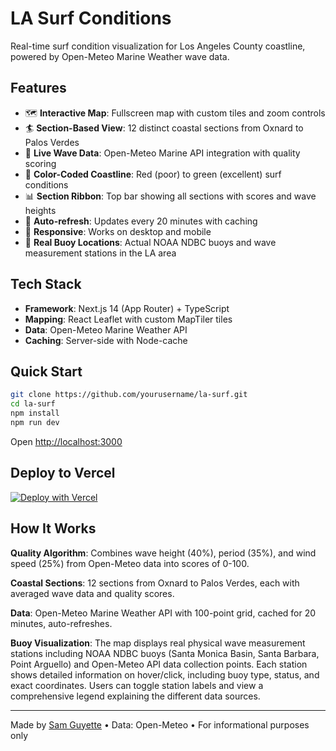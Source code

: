 # LA Surf Conditions

Real-time surf condition visualization for Los Angeles County coastline, powered by Open-Meteo Marine Weather wave data.

## Features

- 🗺️ **Interactive Map**: Fullscreen map with custom tiles and zoom controls
- 🏄 **Section-Based View**: 12 distinct coastal sections from Oxnard to Palos Verdes
- 🌊 **Live Wave Data**: Open-Meteo Marine API integration with quality scoring
- 🎨 **Color-Coded Coastline**: Red (poor) to green (excellent) surf conditions
- 📊 **Section Ribbon**: Top bar showing all sections with scores and wave heights
- 🔄 **Auto-refresh**: Updates every 20 minutes with caching
- 📱 **Responsive**: Works on desktop and mobile
- 📍 **Real Buoy Locations**: Actual NOAA NDBC buoys and wave measurement stations in the LA area

## Tech Stack

- **Framework**: Next.js 14 (App Router) + TypeScript
- **Mapping**: React Leaflet with custom MapTiler tiles
- **Data**: Open-Meteo Marine Weather API
- **Caching**: Server-side with Node-cache

## Quick Start

```bash
git clone https://github.com/yourusername/la-surf.git
cd la-surf
npm install
npm run dev
```

Open [http://localhost:3000](http://localhost:3000)

## Deploy to Vercel

[![Deploy with Vercel](https://vercel.com/button)](https://vercel.com/new/clone?repository-url=https://github.com/yourusername/la-surf)

## How It Works

**Quality Algorithm**: Combines wave height (40%), period (35%), and wind speed (25%) from Open-Meteo data into scores of 0-100.

**Coastal Sections**: 12 sections from Oxnard to Palos Verdes, each with averaged wave data and quality scores.

**Data**: Open-Meteo Marine Weather API with 100-point grid, cached for 20 minutes, auto-refreshes.

**Buoy Visualization**: The map displays real physical wave measurement stations including NOAA NDBC buoys (Santa Monica Basin, Santa Barbara, Point Arguello) and Open-Meteo API data collection points. Each station shows detailed information on hover/click, including buoy type, status, and exact coordinates. Users can toggle station labels and view a comprehensive legend explaining the different data sources.

---

Made by [Sam Guyette](https://www.samguyette.com) • Data: Open-Meteo • For informational purposes only
